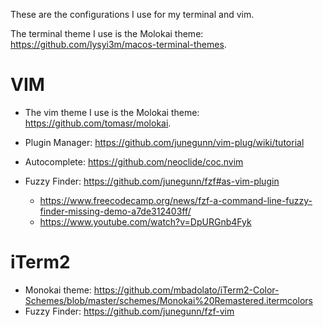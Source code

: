 These are the configurations I use for my terminal and vim.

The terminal theme I use is the Molokai theme: https://github.com/lysyi3m/macos-terminal-themes.

# VIM
- The vim theme I use is the Molokai theme: https://github.com/tomasr/molokai.

- Plugin Manager: https://github.com/junegunn/vim-plug/wiki/tutorial
- Autocomplete: https://github.com/neoclide/coc.nvim
- Fuzzy Finder: https://github.com/junegunn/fzf#as-vim-plugin
  - https://www.freecodecamp.org/news/fzf-a-command-line-fuzzy-finder-missing-demo-a7de312403ff/
  - https://www.youtube.com/watch?v=DpURGnb4Fyk

# iTerm2
- Monokai theme: https://github.com/mbadolato/iTerm2-Color-Schemes/blob/master/schemes/Monokai%20Remastered.itermcolors
- Fuzzy Finder: https://github.com/junegunn/fzf-vim
